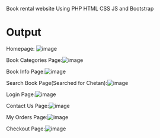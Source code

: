 Book rental website Using PHP HTML CSS JS and Bootstrap

# Output

Homepage: 
![image](https://user-images.githubusercontent.com/71167081/160868378-4fb4437f-4e69-4a62-a14c-4f9cae3638e2.png)
 
Book Categories Page:![image](https://user-images.githubusercontent.com/71167081/160868599-4727e3c5-39c3-45f3-af32-10482e838328.png)

Book Info Page:![image](https://user-images.githubusercontent.com/71167081/160868646-8a894941-dc31-4ce1-8b3f-f1b76cc8f4e7.png)

 
Search Book Page(Searched for Chetan):![image](https://user-images.githubusercontent.com/71167081/160868685-965083c0-a51f-49db-8cc5-eb0cf6410b55.png)

 
Login Page:![image](https://user-images.githubusercontent.com/71167081/160868722-9b6900e4-4198-46fd-a75f-ee8924df1f60.png)

Contact Us Page:![image](https://user-images.githubusercontent.com/71167081/160868829-3559a805-66eb-4d7f-b1f0-6bf288d559a3.png)

My Orders Page:![image](https://user-images.githubusercontent.com/71167081/160868871-ff7ec8e1-bd1d-44f8-bba5-b521f3879de9.png)

Checkout Page:![image](https://user-images.githubusercontent.com/71167081/160868924-84fe2d4c-5dbe-4faf-a9ea-66399182895a.png)

 
